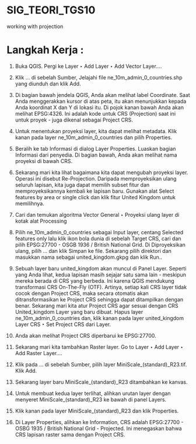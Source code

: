 # SIG_TEORI_TGS10
 working with projection
 
 # Langkah Kerja :

1. Buka QGIS. Pergi ke Layer ‣ Add Layer ‣ Add Vector Layer….

2. Klik … di sebelah Sumber, Jelajahi file ne_10m_admin_0_countries.shp yang diunduh dan klik Add.

3. Di bagian bawah jendela QGIS, Anda akan melihat label Coordinate. Saat Anda menggerakkan kursor di atas peta, itu akan menunjukkan kepada Anda koordinat X dan Y di lokasi itu. Di pojok kanan bawah Anda akan melihat EPSG:4326. Ini adalah kode untuk CRS (Projection) saat ini untuk proyek - juga dikenal sebagai Project CRS.

4. Untuk menentukan proyeksi layer, kita dapat melihat metadata. Klik kanan pada layer ne_10m_admin_0_countries dan pilih Properties.

5. Beralih ke tab Informasi di dialog Layer Properties. Luaskan bagian Informasi dari penyedia. Di bagian bawah, Anda akan melihat nama proyeksi di bawah CRS.

6. Sekarang mari kita lihat bagaimana kita dapat mengubah proyeksi layer. Operasi ini disebut Re-Projection. Daripada memproyeksikan ulang seluruh lapisan, kita juga dapat memilih subset fitur dan memproyeksikannya kembali ke lapisan baru. Gunakan alat Select features by area or single click dan klik fitur United Kingdom untuk memilihnya.

7. Cari dan temukan algoritma Vector General ‣ Proyeksi ulang layer di kotak alat Processing

8. Pilih ne_10m_admin_0_countries sebagai Input layer, centang Selected features only lalu klik ikon bola dunia di sebelah Target CRS, cari dan pilih EPSG:27700 - OSGB 1936 / British National Grid. Di Diproyeksikan ulang, pilih ... dan klik Simpan ke file. Sekarang pilih direktori dan masukkan nama sebagai united_kingdom.gkpg dan klik Run..

9. Sebuah layer baru united_kingdom akan muncul di Panel Layer. Seperti yang Anda lihat, kedua lapisan masih sejajar satu sama lain - meskipun mereka berada di CRS yang berbeda. Ini karena QGIS mendukung transformasi CRS On-The-Fly (OTF). Artinya, setiap kali CRS layer tidak cocok dengan Project CRS, maka secara otomatis akan ditransformasikan ke Project CRS sehingga dapat ditampilkan dengan benar. Sekarang mari kita atur Project CRS agar sesuai dengan CRS United_kingdom Layer yang baru dibuat. Hapus layer ne_10m_admin_0_countries dan, klik kanan pada layer united_kingdom Layer CRS ‣ Set Project CRS dari Layer.

10. Anda akan melihat Project CRS diperbarui ke EPSG:27700.

11. Sekarang mari kita tambahkan Raster layer. Go to Layer ‣ Add Layer ‣ Add Raster Layer….

12. Klik pada ... di sebelah Sumber, pilih layer MiniScale_(standard)_R23.tif. Klik Add.

13. Sekarang layer baru MiniScale_(standard)_R23 ditambahkan ke kanvas.

14. Untuk membuat kedua layer terlihat, alihkan urutan layer dengan menyeret MiniScale_(standard)_R23 ke bawah di panel Layers.

15. Klik kanan pada layer MiniScale_(standard)_R23 dan klik Properties.

16. Di Layer Properties, alihkan ke Information, CRS adalah EPSG:27700 - OSBG 1935 / British National Grid - Projected. Ini menegaskan bahwa CRS lapisan raster sama dengan Project CRS.
